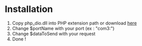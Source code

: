 # Installation

1. Copy php_dio.dll into PHP extension path or download [here](http://pecl.php.net/package/dio/0.0.7/) 
2. Change $portName with your port (ex : "com3:")
3. Change $dataToSend with your request
4. Done !